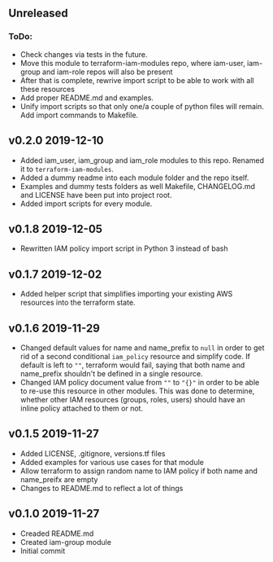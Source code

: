 ## Unreleased


### ToDo: 
* Check changes via tests in the future.
* Move this module to terraform-iam-modules repo, where iam-user, iam-group and iam-role repos will also be present
* After that is complete, rewrive import script to be able to work with all these resources
* Add proper README.md and examples.
* Unify import scripts so that only one/a couple of python files will remain. Add import commands to Makefile.

## v0.2.0 2019-12-10
* Added iam_user, iam_group and iam_role modules to this repo. Renamed it to `terraform-iam-modules`.
* Added a dummy readme into each module folder and the repo itself.
* Examples and dummy tests folders as well Makefile, CHANGELOG.md and LICENSE have been put into project root.
* Added import scripts for every module.

## v0.1.8 2019-12-05
* Rewritten IAM policy import script in Python 3 instead of bash

## v0.1.7 2019-12-02
* Added helper script that simplifies importing your existing AWS resources into the terraform state.

## v0.1.6 2019-11-29
* Changed default values for name and name_prefix to `null` in order to get rid of a second conditional `iam_policy` resource and simplify code. If default is left to `""`, terraform would fail, saying that both name and name_prefix shouldn't be defined in a single resource.
* Changed IAM policy document value from `""` to `"{}"` in order to be able to re-use this resource in other modules. This was done to determine, whether other IAM resources (groups, roles, users) should have an inline policy attached to them or not.

## v0.1.5 2019-11-27
* Added LICENSE, .gitignore, versions.tf files
* Added examples for various use cases for that module
* Allow terraform to assign random name to IAM policy if both name and name_preifx are empty
* Changes to README.md to reflect a lot of things

## v0.1.0 2019-11-27
* Creaded README.md
* Created iam-group module
* Initial commit
